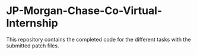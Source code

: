 # JP-Morgan-Chase-Co-Virtual-Internship
This repository contains the completed code for the different tasks with the submitted patch files. 
